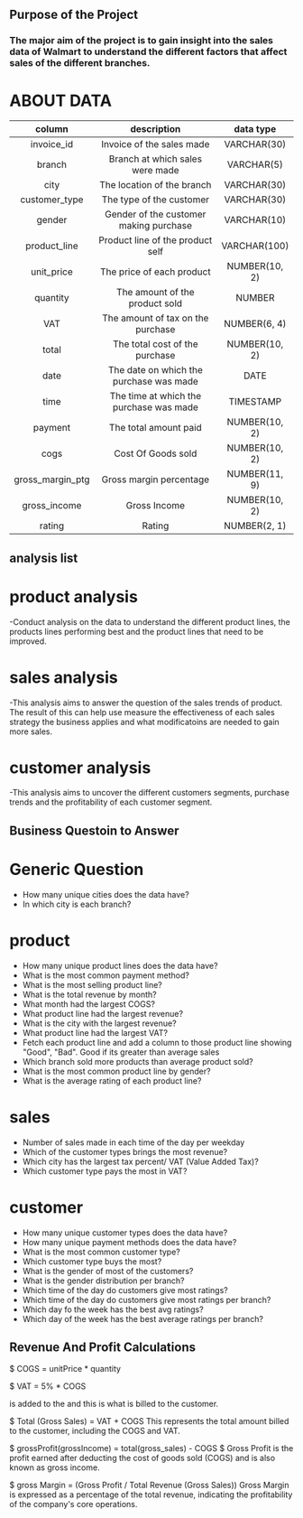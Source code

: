 ## Purpose of the Project

### The major aim of the project is to gain insight into the sales data of Walmart to understand the different factors that affect sales of the different branches.

# ABOUT DATA

| column | description  | data type  |
| :-----: | :-: | :-: |
| invoice_id | Invoice of the sales made  |  VARCHAR(30) |
| branch | Branch at which sales were made |  VARCHAR(5) |
| city | The location of the branch |  VARCHAR(30) |
| customer_type |  The type of the customer | VARCHAR(30) |
| gender |  Gender of the customer making purchase | VARCHAR(10) |
| product_line | Product line of the product self | VARCHAR(100) |
| unit_price |  The price of each product | NUMBER(10, 2) |
| quantity |  The amount of the product sold |  NUMBER |
| VAT | The amount of tax on the purchase | NUMBER(6, 4) |
| total | The total cost of the purchase  | NUMBER(10, 2) |
| date | The date on which the purchase was made  | DATE |
| time | The time at which the purchase was made | TIMESTAMP |
| payment  | The total amount paid | NUMBER(10, 2) |
| cogs | Cost Of Goods sold | NUMBER(10, 2) |
| gross_margin_ptg  | Gross margin percentage |  NUMBER(11, 9) |
| gross_income | Gross Income | NUMBER(10, 2) |
| rating | Rating |  NUMBER(2, 1) |

## analysis list

# product analysis

-Conduct analysis on the data to understand the different product lines, the products lines performing best and the product lines that need to be improved.

# sales analysis

-This analysis aims to answer the question of the sales trends of product. The result of this can help use measure the effectiveness of each sales strategy the business applies and what modificatoins are needed to gain more sales.

# customer analysis

-This analysis aims to uncover the different customers segments, purchase trends and the profitability of each customer segment.

## Business Questoin to Answer

# Generic Question

- How many unique cities does the data have?
- In which city is each branch?

# product

- How many unique product lines does the data have?
- What is the most common payment method?
- What is the most selling product line?
- What is the total revenue by month?
- What month had the largest COGS?
- What product line had the largest revenue?
- What is the city with the largest revenue?
- What product line had the largest VAT?
- Fetch each product line and add a column to those product line showing "Good", "Bad". Good if its greater than average sales
- Which branch sold more products than average product sold?
- What is the most common product line by gender?
- What is the average rating of each product line?

# sales

- Number of sales made in each time of the day per weekday
- Which of the customer types brings the most revenue?
- Which city has the largest tax percent/ VAT (Value Added Tax)?
- Which customer type pays the most in VAT?

# customer

- How many unique customer types does the data have?
- How many unique payment methods does the data have?
- What is the most common customer type?
- Which customer type buys the most?
- What is the gender of most of the customers?
- What is the gender distribution per branch?
- Which time of the day do customers give most ratings?
- Which time of the day do customers give most ratings per branch?
- Which day fo the week has the best avg ratings?
- Which day of the week has the best average ratings per branch?

## Revenue And Profit Calculations

$ COGS = unitPrice \* quantity

$ VAT = 5% \* COGS

is added to the
and this is what is billed to the customer.

$ Total (Gross Sales) = VAT + COGS
This represents the total amount billed to the customer, including the COGS and VAT.

$ grossProfit(grossIncome) = total(gross_sales) - COGS $
Gross Profit is the profit earned after deducting the cost of goods sold (COGS) and is also known as gross income.

$ gross Margin = (Gross Profit / Total Revenue (Gross Sales))
Gross Margin is expressed as a percentage of the total revenue, indicating the profitability of the company's core operations.
